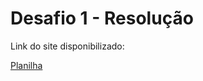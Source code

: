 # Desafio 1 - Resolução

Link do site disponibilizado: 

[Planilha](https://docs.google.com/spreadsheets/d/1AWYN_poERucIti77HY5hBGlV_qQa-9wT1ALSZzmYgeQ/edit?usp=sharing)
